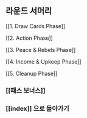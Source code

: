 
## **라운드 서머리**


[[1. Draw Cards Phase]] 


[[2. Action Phase]] 


[[3. Peace & Rebels Phase]] 


[[4. Income & Upkeep Phase]] 


[[5. Cleanup Phase]]


### [[패스 보너스]] 


### [[index]] 으로 돌아가기


